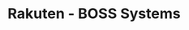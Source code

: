 ---
title: Rakuten - BOSS Systems
description: Web App/Web Site - Manual
bodyText: <strong>Description:</strong><br>This was almost a daily task mostly to do front-end coding with HTML/CSS/JavaScript for the BOSS Sysstems web-app, as I was the part of the logistics (Order Management Systems) team as UI/UX Designer and a front-end developer.<br>The BOSS Order Management Systems was used by clients using Rakuten Ichiba (e-commerce) to maintain their products they provide on the Rakuten store.<br>Though the web app is confidential and cannot provide the links to the web app, I could provide the website for the manual that I was responsible for creating extra pages (UI/UX design and coding) - but during the interview. This was the first time in working with the UI kit that the logistics team had. The redesign often came from the opinions and usability from the fellow workers within the department.<br>Also created the instructional migration video for the Smartfill users using BOSS systems. The video can be seen better with the youTube link down at the video section.
img: TTL.png
alt: TTL
url: https://tokyotvland.co.jp/
---